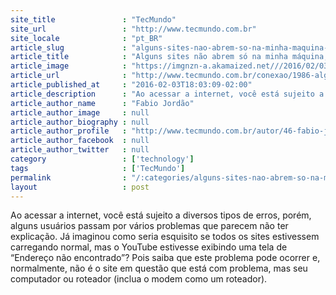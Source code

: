 ```yaml
---
site_title               : "TecMundo"
site_url                 : "http://www.tecmundo.com.br"
site_locale              : "pt_BR"
article_slug             : "alguns-sites-nao-abrem-so-na-minha-maquina-o-que-fazer"
article_title            : "Alguns sites não abrem só na minha máquina, o que fazer?"
article_image            : "https://imgnzn-a.akamaized.net///2016/02/03/03170248306605-t1200x480.jpg"
article_url              : "http://www.tecmundo.com.br/conexao/1986-alguns-sites-nao-abrem-so-na-minha-maquina-o-que-fazer-.htm"
article_published_at     : "2016-02-03T18:03:09-02:00"
article_description      : "Ao acessar a internet, você está sujeito a diversos tipos de erros, porém, alguns usuários passam por vários problemas que parecem não ter explicação. Já imaginou como seria esquisito se todos os sites estivessem carregando normal, mas o YouTube estivesse exibindo uma tela de “Endereço não encontrado”? Pois saiba que este problema pode ocorrer e, normalmente, não é o site em questão que está com problema, mas seu computador ou roteador (inclua o modem como um roteador)."
article_author_name      : "Fabio Jordão"
article_author_image     : null
article_author_biography : null
article_author_profile   : "http://www.tecmundo.com.br/autor/46-fabio-jordao/"
article_author_facebook  : null
article_author_twitter   : null
category                 : ['technology']
tags                     : ['TecMundo']
permalink                : "/:categories/alguns-sites-nao-abrem-so-na-minha-maquina-o-que-fazer/"
layout                   : post
---
```


Ao acessar a internet, você está sujeito a diversos tipos de erros, porém, alguns usuários passam por vários problemas que parecem não ter explicação. Já imaginou como seria esquisito se todos os sites estivessem carregando normal, mas o YouTube estivesse exibindo uma tela de “Endereço não encontrado”? Pois saiba que este problema pode ocorrer e, normalmente, não é o site em questão que está com problema, mas seu computador ou roteador (inclua o modem como um roteador).
